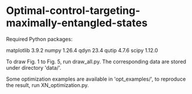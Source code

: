 # Optimal-control-targeting-maximally-entangled-states

Required Python packages:

matplotlib         3.9.2
numpy               1.26.4
qdyn                   23.4
qutip                  4.7.6
scipy                   1.12.0

To draw Fig. 1 to Fig. 5, run draw_all.py. The corresponding data are stored under directory 'data/'.

Some optimization examples are available in 'opt_examples/', to reproduce the result, run XN_optimization.py.

